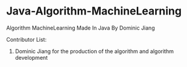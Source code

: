 # Java-Algorithm-MachineLearning
Algorithm MachineLearning Made In Java By Dominic Jiang

Contributor List:

1. Dominic Jiang for the production of the algorithm and algorithm development
